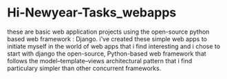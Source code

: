 # Hi-Newyear-Tasks_webapps
these are basic web application projects using the open-source python based web framework : Django.
i've created these simple web apps to initiate myself in the world of web apps that i find interesting and i chose to start with django the open-source, Python-based web framework that follows the model–template–views architectural pattern that i find particulary simpler than other concurrent frameworks.
